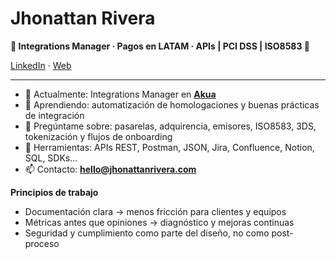 # Jhonattan Rivera

**🚀 Integrations Manager · Pagos en LATAM · APIs | PCI DSS | ISO8583 🚀**

[LinkedIn](https://www.linkedin.com/in/jhonattan-rivera/) · [Web](http://jhonattanrivera.com/)

---

- 🔭 Actualmente: Integrations Manager en **[Akua](https://akua.la)**
- 🌱 Aprendiendo: automatización de homologaciones y buenas prácticas de integración
- 💬 Pregúntame sobre: pasarelas, adquirencia, emisores, ISO8583, 3DS, tokenización y flujos de onboarding
- 🧰 Herramientas: APIs REST, Postman, JSON, Jira, Confluence, Notion, SQL, SDKs...
- 📫 Contacto: **hello@jhonattanrivera.com**

**Principios de trabajo**
- Documentación clara → menos fricción para clientes y equipos
- Métricas antes que opiniones → diagnóstico y mejoras continuas
- Seguridad y cumplimiento como parte del diseño, no como post-proceso
